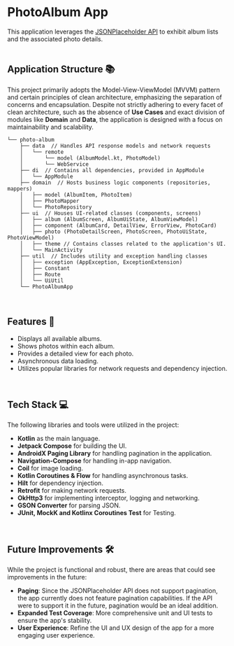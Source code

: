 # PhotoAlbum App
This application leverages the [JSONPlaceholder API](https://jsonplaceholder.typicode.com) to exhibit album lists and the associated photo details.
<br><br>

## Application Structure 📚
This project primarily adopts the Model-View-ViewModel (MVVM) pattern and certain principles of clean architecture, emphasizing the separation of concerns and encapsulation. Despite not strictly adhering to every facet of clean architecture, such as the absence of **Use Cases** and exact division of modules like **Domain** and **Data**, the application is designed with a focus on maintainability and scalability.

```
└── photo-album
    ├── data  // Handles API response models and network requests
    │   └── remote
    │       └── model (AlbumModel.kt, PhotoModel)
    │       └── WebService
    ├── di  // Contains all dependencies, provided in AppModule
    │   └── AppModule
    ├── domain  // Hosts business logic components (repositories, mappers)
    │   ├── model (AlbumItem, PhotoItem)
    │   ├── PhotoMapper
    │   └── PhotoRepository
    ├── ui  // Houses UI-related classes (components, screens)
    │   ├── album (AlbumScreen, AlbumUiState, AlbumViewModel)
    │   ├── component (AlbumCard, DetailView, ErrorView, PhotoCard)
    │   ├── photo (PhotoDetailScreen, PhotoScreen, PhotoUiState, PhotoViewModel)
    │   ├── theme // Contains classes related to the application's UI.
    │   └── MainActivity
    ├── util  // Includes utility and exception handling classes
    │   ├── exception (AppException, ExceptionExtension)
    │   ├── Constant
    │   ├── Route
    │   └── UiUtil
    └── PhotoAlbumApp
```
<br>

## Features 🚀
- Displays all available albums.
- Shows photos within each album.
- Provides a detailed view for each photo.
- Asynchronous data loading.
- Utilizes popular libraries for network requests and dependency injection.
<br>


## Tech Stack 💻
The following libraries and tools were utilized in the project:

- **Kotlin** as the main language.
- **Jetpack Compose** for building the UI.
- **AndroidX Paging Library** for handling pagination in the application.
- **Navigation-Compose** for handling in-app navigation.
- **Coil** for image loading.
- **Kotlin Coroutines & Flow** for handling asynchronous tasks.
- **Hilt** for dependency injection.
- **Retrofit** for making network requests.
- **OkHttp3** for implementing interceptor, logging and networking.
- **GSON Converter** for parsing JSON.
- **JUnit, MockK and Kotlinx Coroutines Test** for Testing.
<br>


## Future Improvements 🛠
While the project is functional and robust, there are areas that could see improvements in the future:

- **Paging**: Since the JSONPlaceholder API does not support pagination, the app currently does not feature pagination capabilities. If the API were to support it in the future, pagination would be an ideal addition.
- **Expanded Test Coverage**: More comprehensive unit and UI tests to ensure the app's stability.
- **User Experience**: Refine the UI and UX design of the app for a more engaging user experience.
<br><br>
